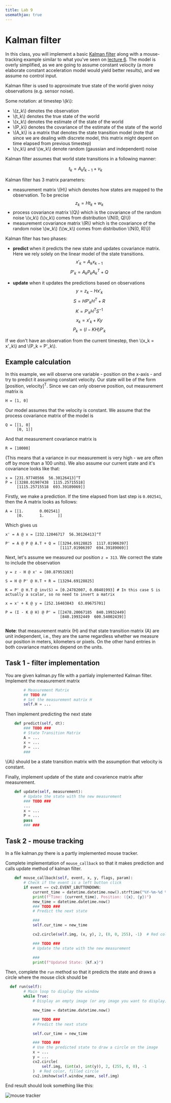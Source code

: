 ```yaml
---
title: Lab 9
usemathjax: true
---
```

<script type="text/javascript" id="MathJax-script" async
  src="https://cdn.jsdelivr.net/npm/mathjax@3/es5/tex-mml-chtml.js">
</script>

# Kalman filter

In this class, you will implement a basic [Kalman filter](https://en.wikipedia.org/wiki/Kalman_filter) along with a mouse-tracking example similar to what you've seen on [lecture 6](https://docs.google.com/presentation/d/e/2PACX-1vSz1_lcR62_W_70RWyGCPF-Fo27qdCqLja3BiG2DSFc6O-GOUDKi9tNskNLJgnpWl0bnpCcE5ucM9I4/pub?start=false&loop=false&delayms=3000#slide=id.g1ec40388a3a_0_17).
The model is overly simplified, as we are going to assume constant velocity (a more elaborate constant acceleration model would yield better results), and we assume no control input.

Kalman filter is used to approximate true state of the world given noisy observations (e.g. sensor noise). 

Some notation: at timestep \\(k\\):
- \\(z_k\\) denotes the observation
- \\(t_k\\) denotes the true state of the world
- \\(x_k\\) denotes the estimate of the state of the world
- \\(P_k\\) denotes the  covariance of the estimate of the state of the world
- \\(A_k\\) is a matrix that denotes the state transition model (note that since we are dealing with discrete model, this matrix might depent on time elapsed from previous timestep)
- \\(v_k\\) and \\(w_k\\) denote random (gaussian and independent) noise

Kalman filter assumes that world state transitions in a following manner:

$$ t_{k} = A_k t_{k-1} + v_k  $$


Kalman filter has 3 matrix parameters:

- measurement matrix \\(H\\) which denotes how states are mapped to the observation. To be precise 
  $$ z_k = H t_k + w_k $$
- process covariance matrix \\(Q\\) which is the covariance of the random noise \\(v_k\\) (\\(v_k\\) comes from distribution \\(N(0, Q)\\))
- measurement covariance matrix \\(R\\) which is the covariance of the random noise \\(w_k\\) (\\(w_k\\) comes from distribution \\(N(0, R)\\)) 

Kalman filter has two phases:

- **predict** when it predicts the new state and updates covariance matrix. Here we rely solely on the linear model of the state transitions.
  $$ x'_k = A_k x_{k-1} $$
  $$ P'_k = A_k P_k A_k^T + Q $$
  

- **update** when it updates the predictions based on observations
  $$ y = z_k - Hx'_k $$
  $$ S = HP'_kH^T + R$$
  $$ K = P'_kH^TS^{-1} $$
  $$ x_k = x'_k + Ky$$
  $$ P_k = (I - KH)P'_k  $$

If we don't have an observation from the current timestep, then \\(x_k = x'_k\\) and \\(P_k = P'_k\\).

## Example calculation

In this example, we will observe one variable - position on the x-axis - and try to predict it assuming constant velocity.
Our state will be of the form [position, velocity]<sup>T</sup>.
Since we can only observe position, out measurement matrix is
```
H = [1, 0]
``` 
Our model assumes that the velocity is constant.
We assume that the process covariance matrix of the model is
```
Q = [[1, 0]
     [0, 1]]
```
And that measurement covariance matrix is
```
R = [10000]
```
(This means that a variance in our measurement is very high - we are often off by more than a 100 units).
We also assume our current state and it's covariance looks like that:
```
x = [231.97740566  56.30126413]^T
P = [[3288.01907438  1115.25715518]
     [1115.25715518  693.39189069]]
```

Firstly, we make a prediction. If the time elapsed from last step is `0.002541`, then the A matrix looks as follows:
```
A = [[1.       0.002541]
     [0.       1.      ]]
```

Which gives us
```
x' = A @ x = [232.12046717  56.30126413]^T

P' = A @ P @ A.T + Q = [[3294.69128825  1117.01906397]
                        [1117.01906397  694.39189069]]

```
Next, let's assume we measured our position `z = 313`.
We correct the state to include the observation

```
y = z - H @ x' = [80.87953283]

S = H @ P' @ H.T + R = [13294.69128825]

K = P' @ H.T @ inv(S) = [0.24782007, 0.08401993] # In this case S is actually a scalar, so no need to invert a matrix

x = x' + K @ y = [252.16403843  63.09675701]

P = (I - K @ H) @ P' = [[2478.20067185  840.19932449]
                        [840.19932449  600.54002439]]


```


**Note**: that measurement matrix (H) and that state transition matrix (A) are unit independent, i.e., they
are the same regardless whether we measure our position in meters, kilometers or pixels. 
On the other hand entries in both covariance matrices depend on the units.

## Task 1 - filter implementation

You are given kalman.py file with a partialy implemented Kalman filter.
Implement the measurement matrix
```python
        # Measurement Matrix
        ## TODO ##
        # Set the measurement matrix H
        self.H = ...
```
Then implement predicting the next state
```python
    def predict(self, dt):
        ### TODO ###
        # State Transition Matrix
        A = ...
        x = ...
        P = ...
        ###
```
\\(A\\) should be a state transition matrix with the assumption that velocity is constant.

Finally, implement update of the state and covarience matrix after measurement.
```python
    def update(self, measurement):
        # Update the state with the new measurement
        ### TODO ###
        ...
        x = ...
        P = ...
        pass
        ### ###
```

## Task 2 - mouse tracking

In a file kalman.py there is a partly implemented mouse tracker. 

Complete implementation of `mouse_callback` so that it makes prediction and calls update method of kalman filter. 
```python
    def mouse_callback(self, event, x, y, flags, param):
        # Check if the event is a left button click
        if event == cv2.EVENT_LBUTTONDOWN:
            current_time = datetime.datetime.now().strftime("%Y-%m-%d %H:%M:%S")
            print(f"Time: {current_time}, Position: ({x}, {y})")
            new_time = datetime.datetime.now()
            ### TODO ###
            # Predict the next state

            ###
            self.cur_time = new_time

            cv2.circle(self.img, (x, y), 2, (0, 0, 255), -1)  # Red color, filled circle

            ### TODO ###
            # Update the state with the new measurement

            ###
            print(f"Updated State: {kf.x}")
```

Then, complete the `run` method so that it predicts the state and draws a circle where the mouse click should be

```python
  def run(self):
        # Main loop to display the window
        while True:
            # Display an empty image (or any image you want to display)

            new_time = datetime.datetime.now()

            ### TODO ###
            # Predict the next state

            self.cur_time = new_time

            ### TODO ###
            # Use the predicted state to draw a circle on the image
            x = ...
            y = ...
            cv2.circle(
                self.img, (int(x), int(y)), 2, (255, 0, 0), -1
            )  # Red color, filled circle
            cv2.imshow(self.window_name, self.img)
```

End result should look something like this:

![mouse tracker](mouse_filter.png "Mouse Tracker")

